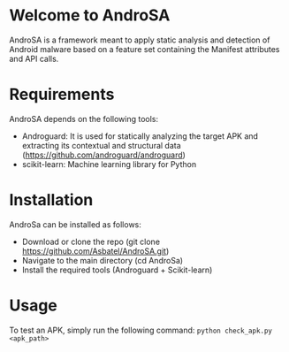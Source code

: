 # Welcome to AndroSA

AndroSA is a framework meant to apply static analysis and detection of Android malware based on a feature set containing the Manifest attributes and API calls.

# Requirements

AndroSA depends on the following tools:

   - Androguard: It is used for statically analyzing the target APK and extracting its contextual and structural data (https://github.com/androguard/androguard)
   - scikit-learn: Machine learning library for Python
   
# Installation

AndroSa can be installed as follows:

   - Download or clone the repo (git clone https://github.com/Asbatel/AndroSA.git)
   - Navigate to the main directory (cd AndroSa)
   - Install the required tools (Androguard + Scikit-learn)

# Usage

To test an APK, simply run the following command: `python check_apk.py <apk_path>`




